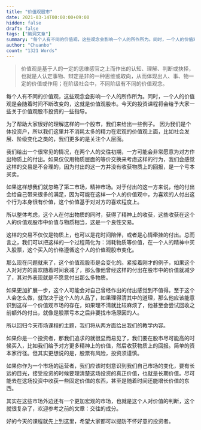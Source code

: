 ```yaml
---
title: "价值观股市"
date: 2021-03-14T00:00:00+09:00
hidden: false
draft: false
tags: ["脑洞文章"]
summary: "每个人有不同的价值观，这些观念会影响一个人的所作所为。同时，一个人的价值观是会随着时间不断改变的，这就是价值观股市。今天的投资课程将会给予大家一些关于价值观股市投资的一些指导。"
author: "Chuanbo"
count: "1321 Words"
---
```


> 价值观是基于人的一定的思维感官之上而作出的认知、理解、判断或抉择，也就是人认定事物、辩定是非的一种思维或取向，从而体现出人、事、物一定的价值或作用；在阶级社会中，不同阶级有不同的价值观念。

每个人有不同的价值观，这些观念会影响一个人的所作所为。同时，一个人的价值观是会随着时间不断改变的，这就是价值观股市。今天的投资课程将会给予大家一些关于价值观股市投资的一些指导。

为了帮助大家很好的理解这样的一个股市，我们来给出一些例子。 因为我们是个体投资户，所以我们这里并不消耗太多的精力在宏观的价值观上面，比如社会发展、阶级变化之类的，我们更多的是关注个人层面。

我们给出一个很常见的情况，在两个人的交往初期，一方可能会非常愿意为对方作出物质上的付出。如果仅仅用物质层面的等价交换来考虑这样的行为，我们会感觉这样的交易是不合理的，因为付出的这一方并没有收获物质上的回报，是一个亏本买卖。

如果这样想我们就忽略了第二市场，精神市场。对于付出的这一方来说，他的付出会给自己带来很多的满足，因为可能在这样一个人的价值观中，为喜欢的人付出这个行为本身很有价值，这个价值基于对对方的喜欢程度上。

所以整体考虑，这个人在付出物质的同时，获得了精神上的收获，这些收获在这个人的价值观股市中价值与物质相当，这是一个良性交易。

这样的交易不仅仅是物质上，也可以是花时间陪伴，或者是心情牵挂的付出。总而言之，我们可以把这样的一个过程简化为：消耗物质等价值，在一个人的精神中买入股票，这个买入的价格遵循这个人的价值观股市变化。

那么现在问题就来了，这个价值观股市是会变化的。紧接着刚才的例子，如果这个人对对方的喜欢随着时间衰减了，那么像他曾经这样的付出在股市中的价值就减少了，其对外表现就是不愿意付出那么多物质。

如果更加扩展一步，这个人可能会对自己曾经作出的付出感觉到不值得。至于这个人会怎么做，就取决于这个人的人品了，如果理得清其中的道理，那么他应该能意识到这样一个价值观市场的存在，如果理不清就比较麻烦了，他甚至会尝试回收之前额外的付出，就像是股票亏本之后非要找市场原因的人。

所以回归今天市场课程的主题，我们将从两方面给出我们的教学内容。

如果你是一个投资者，那我们追求的就很显而易见了，我们要在股市尽可能高的时候买入，比如我们给予对方更多精神上的价值，然后收获物质上的回报。简单的资本家行径。但其实更想说的是，股票有风险，投资须谨慎。

如果你作为一个市场的运营者，我们应该时刻意识到我们自己市场的变化，要有长远的目光，接受投资的时候要理清楚这场投资的真正价值，也就是长期价值。尽可能去在这场投资中收获一些固定价值的东西，甚至是随着时间还能增长价值的东西。

其实在这些市场外边还有一个更加宏观的市场，也就是这个人对价值的判断，这个就很复杂了，欢迎参考之前的文章：交往的成分。

好的今天的课程就先上到这里，希望大家都可以提防不怀好意的投资者。